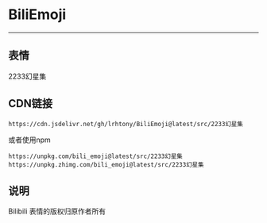 # BiliEmoji
---
## 表情
2233幻星集
## CDN链接
```
https://cdn.jsdelivr.net/gh/lrhtony/BiliEmoji@latest/src/2233幻星集
```
或者使用npm
```
https://unpkg.com/bili_emoji@latest/src/2233幻星集
https://unpkg.zhimg.com/bili_emoji@latest/src/2233幻星集
```
## 说明
Bilibili 表情的版权归原作者所有

